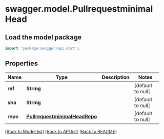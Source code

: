 # swagger.model.PullrequestminimalHead

## Load the model package
```dart
import 'package:swagger/api.dart';
```

## Properties
Name | Type | Description | Notes
------------ | ------------- | ------------- | -------------
**ref** | **String** |  | [default to null]
**sha** | **String** |  | [default to null]
**repo** | [**PullrequestminimalHeadRepo**](PullrequestminimalHeadRepo.md) |  | [default to null]

[[Back to Model list]](../README.md#documentation-for-models) [[Back to API list]](../README.md#documentation-for-api-endpoints) [[Back to README]](../README.md)

